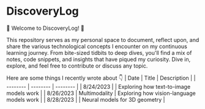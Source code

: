 # DiscoveryLog
🚀 Welcome to DiscoveryLog! 🚀

This repository serves as my personal space to document, reflect upon, and share the various technological concepts I encounter on my continuous learning journey. From bite-sized tidbits to deep dives, you'll find a mix of notes, code snippets, and insights that have piqued my curiosity. Dive in, explore, and feel free to contribute or discuss any topic. 

Here are some things I recently wrote about 👇
| Date | Title | Description |
| -------- | -------- | -------- |
| 8/24/2023  |   | Exploring how text-to-image models work  |
| 8/26/2023 | Multimodality  | Exploring how vision-language models work |
| 8/28/2023  |  | Neural models for 3D geometry   |

